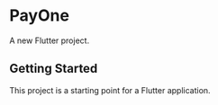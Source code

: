 # PayOne

A new Flutter project.

## Getting Started

This project is a starting point for a Flutter application.
